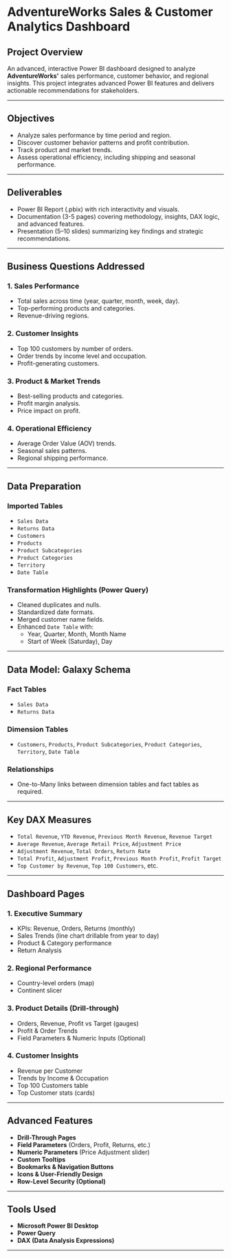 # AdventureWorks Sales & Customer Analytics Dashboard

## Project Overview

An advanced, interactive Power BI dashboard designed to analyze **AdventureWorks'** sales performance, customer behavior, and regional insights. This project integrates advanced Power BI features and delivers actionable recommendations for stakeholders.

---

## Objectives

- Analyze sales performance by time period and region.
- Discover customer behavior patterns and profit contribution.
- Track product and market trends.
- Assess operational efficiency, including shipping and seasonal performance.

---

## Deliverables

- Power BI Report (.pbix) with rich interactivity and visuals.
- Documentation (3-5 pages) covering methodology, insights, DAX logic, and advanced features.
- Presentation (5–10 slides) summarizing key findings and strategic recommendations.

---

## Business Questions Addressed

### 1. Sales Performance

- Total sales across time (year, quarter, month, week, day).
- Top-performing products and categories.
- Revenue-driving regions.

### 2. Customer Insights

- Top 100 customers by number of orders.
- Order trends by income level and occupation.
- Profit-generating customers.

### 3. Product & Market Trends

- Best-selling products and categories.
- Profit margin analysis.
- Price impact on profit.

### 4. Operational Efficiency

- Average Order Value (AOV) trends.
- Seasonal sales patterns.
- Regional shipping performance.

---

## Data Preparation

### Imported Tables

- `Sales Data`
- `Returns Data`
- `Customers`
- `Products`
- `Product Subcategories`
- `Product Categories`
- `Territory`
- `Date Table`

### Transformation Highlights (Power Query)

- Cleaned duplicates and nulls.
- Standardized date formats.
- Merged customer name fields.
- Enhanced `Date Table` with:
  - Year, Quarter, Month, Month Name
  - Start of Week (Saturday), Day

---

## Data Model: Galaxy Schema

### Fact Tables

- `Sales Data`
- `Returns Data`

### Dimension Tables

- `Customers`, `Products`, `Product Subcategories`, `Product Categories`, `Territory`, `Date Table`

### Relationships

- One-to-Many links between dimension tables and fact tables as required.

---

## Key DAX Measures

- `Total Revenue`, `YTD Revenue`, `Previous Month Revenue`, `Revenue Target`
- `Average Revenue`, `Average Retail Price`, `Adjustment Price`
- `Adjustment Revenue`, `Total Orders`, `Return Rate`
- `Total Profit`, `Adjustment Profit`, `Previous Month Profit`, `Profit Target`
- `Top Customer by Revenue`, `Top 100 Customers`, etc.

---

## Dashboard Pages

### 1. Executive Summary

- KPIs: Revenue, Orders, Returns (monthly)
- Sales Trends (line chart drillable from year to day)
- Product & Category performance
- Return Analysis

### 2. Regional Performance

- Country-level orders (map)
- Continent slicer

### 3. Product Details (Drill-through)

- Orders, Revenue, Profit vs Target (gauges)
- Profit & Order Trends
- Field Parameters & Numeric Inputs (Optional)

### 4. Customer Insights

- Revenue per Customer
- Trends by Income & Occupation
- Top 100 Customers table
- Top Customer stats (cards)

---

## Advanced Features

- **Drill-Through Pages**
- **Field Parameters** (Orders, Profit, Returns, etc.)
- **Numeric Parameters** (Price Adjustment slider)
- **Custom Tooltips**
- **Bookmarks & Navigation Buttons**
- **Icons & User-Friendly Design**
- **Row-Level Security (Optional)**

---

## Tools Used

- **Microsoft Power BI Desktop**
- **Power Query**
- **DAX (Data Analysis Expressions)**

---
